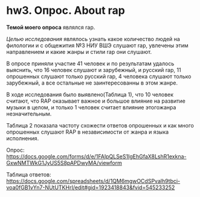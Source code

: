 # hw3. Опрос. About rap
__Темой моего опроса__ являлся rap. 

*Целью исследования* являлось узнать какое количество людей на филологии и с общежития №3 НИУ ВШЭ слушают rap, увлечены этим направлением и какие жанры и стили rap они слушают.

В опросе приняли участие 41 человек и по результатам удалось выяснить, что 16 человек слушают и зарубежный, и русский rap, 11 опрошенных слушают только русский rap, 4 человека слушают только зарубежный, а все остальные не заинтересованны в этом жанре.

В ходе исследования было выявлено(Таблица 1), что 10 человек считают, что RAP оказывает важное и большое влияние на развитие музыки в целом, и только 1 человек считает влияние этогожанра незначительным.

Таблица 2 показала частоту схожести ответов опрошенных и как много опрошенных слушают RAP в независимости от жанра и языка исполнения.

Опрос: https://docs.google.com/forms/d/e/1FAIpQLSeS1IgEhGfaX8LshR1exkna-GxwNMTWkG1JyUS5S8pAPDwyMA/viewform

Таблица ответов: https://docs.google.com/spreadsheets/d/1QM6mgwOCdSPvalh9tbci-voa0fGB1vYn7-NUtUTKHrI/edit#gid=1923418843&fvid=545233252
